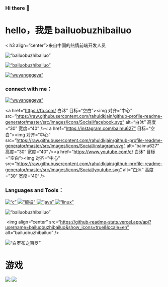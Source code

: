 ### Hi there 👋

<!--
**bailuobuzhibailuo/bailuobuzhibailuo** is a ✨ _special_ ✨ repository because its `README.md` (this file) appears on your GitHub profile.

Here are some ideas to get you started:


- 🔭 I’m currently working on ...
- 🌱 I’m currently learning ...
- 👯 I’m looking to collaborate on ...
- 🤔 I’m looking for help with ...
- 💬 Ask me about ...
- 📫 How to reach me: ...
- 😄 Pronouns: ...
- ⚡ Fun fact: ...
-->
<h1 align=“center”>hello，我是 bailuobuzhibailuo</h1><
h3 align=“center”>来自中国的热情前端开发人员</h3>

<p align=“left”> <img src=“https://komarev.com/ghpvc/?username=bailuobuzhibailuo&label=Profile%20views&color=0e75b6&style=plastic” alt=“bailuobuzhibailuo” /> </p>

<p align=“left”> <a href=“https://github.com/ryo-ma/github-profile-trophy”><img src=“https://github-profile-trophy.vercel.app/?username=bailuobuzhibailuo” alt=“bailuobuzhibailuo” /></a> </p>

<p align=“left”> <a href=“https://twitter.com/wuyangegeya” target=“blank”><img src=“https://img.shields.io/twitter/follow/wuyangegeya?logo=twitter&style=for-the-badge” alt=“wuyangegeya” /></a></p>

<h3 align=“left”>connect with me：</h3><p align=“left”><a href=“https://twitter.com/wuyangegeya” target=“blank”><img align=“center” src=“https://raw.githubusercontent.com/rahuldkjain/github-profile-readme-generator/master/src/images/icons/Social/twitter.svg” alt=“wuyangegeya” height=“30” width=“40” /></a>


<a href=“https://fb.com/ 白沐” 目标=“空白”><img 对齐=“中心” src=“https://raw.githubusercontent.com/rahuldkjain/github-profile-readme-generator/master/src/images/icons/Social/facebook.svg” alt=“白沐” 高度=“30” 宽度=“40” /></a><
a href=“https://instagram.com/baimu627” 目标=“空白”><img 对齐=“中心” src=”https://raw.githubusercontent.com/rahuldkjain/github-profile-readme-generator/master/src/images/icons/Social/instagram.svg“ alt=”baimu627“ 高度=”30“ 宽度=”40“ /></a><a href=”https://www.youtube.com/c/ 白沐“ 目标=”空白“><img 对齐=”中心“ src=”https://raw.githubusercontent.com/rahuldkjain/github-profile-readme-generator/master/src/images/icons/Social/youtube.svg“ alt=”白沐“ 高度=”30“ 宽度=”40“ /></a>

</p>

<h3 align=“left”>Languages and Tools：</h3><p align=“left”>
<a href=“https://www.cprogramming.com/” target=“_blank” rel=“noreferrer”> <img src=“https://raw.githubusercontent.com/devicons/devicon/master/icons/c/c-original.svg” alt=“c” width=“40” height=“40”/> </a> <a href=“https://flutter.dev” target=“_blank” rel=“noreferrer”> <img src=“https://www.vectorlogo.zone/logos/flutterio/flutterio-icon.svg” alt=“颤振” 宽度=“40” 高度=“40”/> </a> <a href=“https://www.java.com” target=“_blank” rel=“noreferrer”> <img src=“https://raw.githubusercontent.com/devicons/devicon/master/icons/java/java-original.svg” alt=“java” width=“40” height=“40”/> </a> <a href=“https://www.linux.org/” target=“_blank” rel=“noreferrer”> <img src=“https://raw.githubusercontent.com/devicons/devicon/master/icons/linux/linux-original.svg” alt=“linux” width=“40” height=“40”/> </a> </p>


<p><img align=“left” src=“https://github-readme-stats.vercel.app/api/top-langs?username=bailuobuzhibailuo&show_icons=true&locale=en&layout=compact” alt=“bailuobuzhibailuo” /></p><p>


  &nbsp;<img align=“center” src=“https://github-readme-stats.vercel.app/api?username=bailuobuzhibailuo&show_icons=true&locale=en” alt=“bailuobuzhibailuo” /></p>



<p><img align=“center” src=“https://github-readme-streak-stats.herokuapp.com/?user=bailuobuzhibailuo&” alt=“白罗布之百罗” /></p>

# 游戏
![](https://img.shields.io/badge/-Nintendo%20Switch-e60012?style=flat-square&logo=nintendo%20switch&logoColor=ffffff)
![](https://img.shields.io/badge/Steam-171a21?style=flat-square&logo=steam&logoColor=ffffff)
